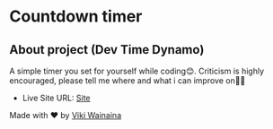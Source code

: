 # Countdown timer 

## About project (Dev Time Dynamo)

A simple timer you set for yourself while coding😊. Criticism is highly encouraged, please tell me where and what i can improve on🙏🏽

- Live Site URL: [Site](https://dev-time-dynamo.onrender.com)

Made with ❤️ by [Viki Wainaina](https://twitter.com/vykiddeh_)


